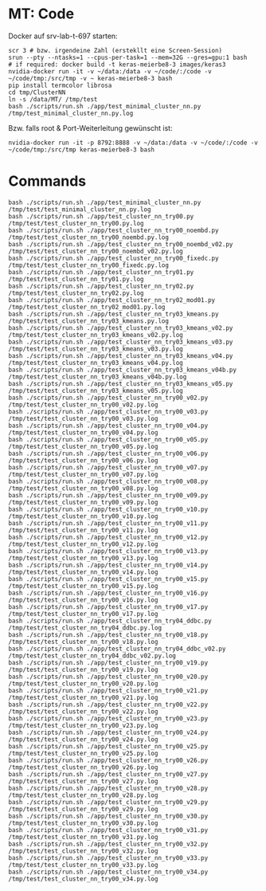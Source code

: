 # MT: Code

Docker auf srv-lab-t-697 starten:
    
    scr 3 # bzw. irgendeine Zahl (erstekllt eine Screen-Session)
    srun --pty --ntasks=1 --cpus-per-task=1 --mem=32G --gres=gpu:1 bash
    # if required: docker build -t keras-meierbe8-3 images/keras3
    nvidia-docker run -it -v ~/data:/data -v ~/code/:/code -v ~/code/tmp:/src/tmp -v ~ keras-meierbe8-3 bash
    pip install termcolor librosa
    cd tmp/ClusterNN
    ln -s /data/MT/ /tmp/test
    bash ./scripts/run.sh ./app/test_minimal_cluster_nn.py /tmp/test_minimal_cluster_nn.py.log

Bzw. falls root & Port-Weiterleitung gewünscht ist:

    nvidia-docker run -it -p 8792:8888 -v ~/data:/data -v ~/code/:/code -v ~/code/tmp:/src/tmp keras-meierbe8-3 bash
    
# Commands
	
	bash ./scripts/run.sh ./app/test_minimal_cluster_nn.py /tmp/test/test_minimal_cluster_nn.py.log
	bash ./scripts/run.sh ./app/test_cluster_nn_try00.py /tmp/test/test_cluster_nn_try00.py.log
	bash ./scripts/run.sh ./app/test_cluster_nn_try00_noembd.py /tmp/test/test_cluster_nn_try00_noembd.py.log
	bash ./scripts/run.sh ./app/test_cluster_nn_try00_noembd_v02.py /tmp/test/test_cluster_nn_try00_noembd_v02.py.log
	bash ./scripts/run.sh ./app/test_cluster_nn_try00_fixedc.py /tmp/test/test_cluster_nn_try00_fixedc.py.log
	bash ./scripts/run.sh ./app/test_cluster_nn_try01.py /tmp/test/test_cluster_nn_try01.py.log
	bash ./scripts/run.sh ./app/test_cluster_nn_try02.py /tmp/test/test_cluster_nn_try02.py.log
	bash ./scripts/run.sh ./app/test_cluster_nn_try02_mod01.py /tmp/test/test_cluster_nn_try02_mod01.py.log
	bash ./scripts/run.sh ./app/test_cluster_nn_try03_kmeans.py /tmp/test/test_cluster_nn_try03_kmeans.py.log
	bash ./scripts/run.sh ./app/test_cluster_nn_try03_kmeans_v02.py /tmp/test/test_cluster_nn_try03_kmeans_v02.py.log
	bash ./scripts/run.sh ./app/test_cluster_nn_try03_kmeans_v03.py /tmp/test/test_cluster_nn_try03_kmeans_v03.py.log
	bash ./scripts/run.sh ./app/test_cluster_nn_try03_kmeans_v04.py /tmp/test/test_cluster_nn_try03_kmeans_v04.py.log
	bash ./scripts/run.sh ./app/test_cluster_nn_try03_kmeans_v04b.py /tmp/test/test_cluster_nn_try03_kmeans_v04b.py.log
	bash ./scripts/run.sh ./app/test_cluster_nn_try03_kmeans_v05.py /tmp/test/test_cluster_nn_try03_kmeans_v05.py.log
	bash ./scripts/run.sh ./app/test_cluster_nn_try00_v02.py /tmp/test/test_cluster_nn_try00_v02.py.log
	bash ./scripts/run.sh ./app/test_cluster_nn_try00_v03.py /tmp/test/test_cluster_nn_try00_v03.py.log
	bash ./scripts/run.sh ./app/test_cluster_nn_try00_v04.py /tmp/test/test_cluster_nn_try00_v04.py.log
	bash ./scripts/run.sh ./app/test_cluster_nn_try00_v05.py /tmp/test/test_cluster_nn_try00_v05.py.log
	bash ./scripts/run.sh ./app/test_cluster_nn_try00_v06.py /tmp/test/test_cluster_nn_try00_v06.py.log
	bash ./scripts/run.sh ./app/test_cluster_nn_try00_v07.py /tmp/test/test_cluster_nn_try00_v07.py.log
	bash ./scripts/run.sh ./app/test_cluster_nn_try00_v08.py /tmp/test/test_cluster_nn_try00_v08.py.log
	bash ./scripts/run.sh ./app/test_cluster_nn_try00_v09.py /tmp/test/test_cluster_nn_try00_v09.py.log
	bash ./scripts/run.sh ./app/test_cluster_nn_try00_v10.py /tmp/test/test_cluster_nn_try00_v10.py.log
	bash ./scripts/run.sh ./app/test_cluster_nn_try00_v11.py /tmp/test/test_cluster_nn_try00_v11.py.log
	bash ./scripts/run.sh ./app/test_cluster_nn_try00_v12.py /tmp/test/test_cluster_nn_try00_v12.py.log
	bash ./scripts/run.sh ./app/test_cluster_nn_try00_v13.py /tmp/test/test_cluster_nn_try00_v13.py.log
	bash ./scripts/run.sh ./app/test_cluster_nn_try00_v14.py /tmp/test/test_cluster_nn_try00_v14.py.log
	bash ./scripts/run.sh ./app/test_cluster_nn_try00_v15.py /tmp/test/test_cluster_nn_try00_v15.py.log
	bash ./scripts/run.sh ./app/test_cluster_nn_try00_v16.py /tmp/test/test_cluster_nn_try00_v16.py.log
	bash ./scripts/run.sh ./app/test_cluster_nn_try00_v17.py /tmp/test/test_cluster_nn_try00_v17.py.log
	bash ./scripts/run.sh ./app/test_cluster_nn_try04_ddbc.py /tmp/test/test_cluster_nn_try04_ddbc.py.log
	bash ./scripts/run.sh ./app/test_cluster_nn_try00_v18.py /tmp/test/test_cluster_nn_try00_v18.py.log
	bash ./scripts/run.sh ./app/test_cluster_nn_try04_ddbc_v02.py /tmp/test/test_cluster_nn_try04_ddbc_v02.py.log
	bash ./scripts/run.sh ./app/test_cluster_nn_try00_v19.py /tmp/test/test_cluster_nn_try00_v19.py.log
	bash ./scripts/run.sh ./app/test_cluster_nn_try00_v20.py /tmp/test/test_cluster_nn_try00_v20.py.log
	bash ./scripts/run.sh ./app/test_cluster_nn_try00_v21.py /tmp/test/test_cluster_nn_try00_v21.py.log
	bash ./scripts/run.sh ./app/test_cluster_nn_try00_v22.py /tmp/test/test_cluster_nn_try00_v22.py.log
	bash ./scripts/run.sh ./app/test_cluster_nn_try00_v23.py /tmp/test/test_cluster_nn_try00_v23.py.log
	bash ./scripts/run.sh ./app/test_cluster_nn_try00_v24.py /tmp/test/test_cluster_nn_try00_v24.py.log
	bash ./scripts/run.sh ./app/test_cluster_nn_try00_v25.py /tmp/test/test_cluster_nn_try00_v25.py.log
	bash ./scripts/run.sh ./app/test_cluster_nn_try00_v26.py /tmp/test/test_cluster_nn_try00_v26.py.log
	bash ./scripts/run.sh ./app/test_cluster_nn_try00_v27.py /tmp/test/test_cluster_nn_try00_v27.py.log
	bash ./scripts/run.sh ./app/test_cluster_nn_try00_v28.py /tmp/test/test_cluster_nn_try00_v28.py.log
	bash ./scripts/run.sh ./app/test_cluster_nn_try00_v29.py /tmp/test/test_cluster_nn_try00_v29.py.log
	bash ./scripts/run.sh ./app/test_cluster_nn_try00_v30.py /tmp/test/test_cluster_nn_try00_v30.py.log
	bash ./scripts/run.sh ./app/test_cluster_nn_try00_v31.py /tmp/test/test_cluster_nn_try00_v31.py.log
	bash ./scripts/run.sh ./app/test_cluster_nn_try00_v32.py /tmp/test/test_cluster_nn_try00_v32.py.log
	bash ./scripts/run.sh ./app/test_cluster_nn_try00_v33.py /tmp/test/test_cluster_nn_try00_v33.py.log
	bash ./scripts/run.sh ./app/test_cluster_nn_try00_v34.py /tmp/test/test_cluster_nn_try00_v34.py.log

